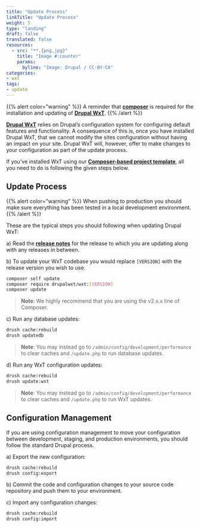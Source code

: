 ```yaml
---
title: "Update Process"
linkTitle: "Update Process"
weight: 5
type: "landing"
draft: false
translated: false
resources:
  - src: "**.{png,jpg}"
    title: "Image #:counter"
    params:
      byline: "Image: Drupal / CC-BY-CA"
categories:
- wxt
tags:
- update
---
```


{{% alert color="warning" %}}
A reminder that **[composer](https://getcomposer.org/download/)** is required for the installation and updating of **[Drupal WxT](https://github.com/drupalwxt/wxt)**.
{{% /alert %}}

**[Drupal WxT][wxt]** relies on Drupal’s configuration system for configuring default features and functionality. A consequence of this is, once you have installed Drupal WxT, that we cannot modify the sites configuration without having an impact on your site. Drupal WxT will, however, offer to make changes to your configuration as part of the update process.

If you've installed WxT using our **[Composer-based project template][wxt-project]**, all you need to do is following the given steps below.

## Update Process

{{% alert color="warning" %}}
When pushing to production you should make sure everything has been tested in a local development environment.
{{% /alert %}}

These are the typical steps you should following when updating Drupal WxT:

a) Read the **[release notes][releases]** for the release to which you are updating along with any releases in between.

b) To update your WxT codebase you would replace `[VERSION]` with the release version you wish to use.

```sh
composer self update
composer require drupalwxt/wxt:[VERSION]
composer update
```

> **Note**: We highly recommend that you are using the v2.x.x line of Composer.

c) Run any database updates:

```sh
drush cache:rebuild
drush updatedb
```

> **Note**: You may instead go to `/admin/config/development/performance` to clear caches and `/update.php` to run database updates.

d) Run any WxT configuration updates:

```sh
drush cache:rebuild
drush update:wxt
```

> **Note**: You may instead go to `/admin/config/development/performance` to clear caches and `/update.php` to run WxT updates.

## Configuration Management

If you are using configuration management to move your configuration between development, staging, and production environments, you should follow the standard Drupal process.

a) Export the new configuration:

```sh
drush cache:rebuild
drush config:export
```

b) Commit the code and configuration changes to your source code repository and push them to your environment.

c) Import any configuration changes:

```sh
drush cache:rebuild
drush config:import
```

<!-- Links Referenced -->

[releases]:    https://github.com/drupalwxt/wxt/releases
[wxt]:         https://github.com/drupalwxt/wxt
[wxt-project]: https://github.com/drupalwxt/wxt
